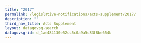 ```yaml
---
title: "2017"
permalink: /legislative-notifications/acts-supplement/2017/
description: ""
third_nav_title: Acts Supplement
layout: datagovsg-search
datagovsg-id: d_1ae484130e52cc5c0a9a5d83f8be654b
---
```

